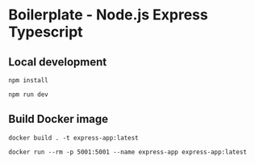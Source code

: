 # Boilerplate - Node.js Express Typescript

## Local development 

```
npm install
```
```
npm run dev
```

## Build Docker image

```
docker build . -t express-app:latest
```
```
docker run --rm -p 5001:5001 --name express-app express-app:latest
```